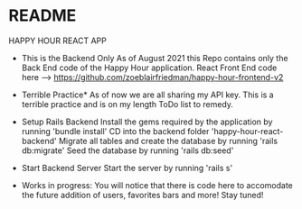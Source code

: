 # README

HAPPY HOUR REACT APP

* This is the Backend Only
As of August 2021 this Repo contains only the Back End code of the Happy Hour application. React Front End code here --> https://github.com/zoeblairfriedman/happy-hour-frontend-v2

* Terrible Practice*
As of now we are all sharing my API key. This is a terrible practice and is on my length ToDo list to remedy.

* Setup Rails Backend
Install the gems required by the application by running 'bundle install'
CD into the backend folder 'happy-hour-react-backend'
Migrate all tables and create the database by running 'rails db:migrate'
Seed the database by running 'rails db:seed'

* Start Backend Server
Start the server by running 'rails s'

* Works in progress:
You will notice that there is code here to accomodate the future addition of users, favorites bars and more! Stay tuned! 

